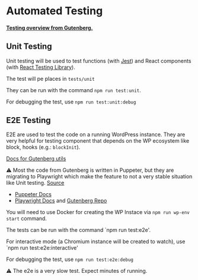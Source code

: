 # Automated Testing

#### [Testing overview from Gutenberg.](https://developer.wordpress.org/block-editor/contributors/code/testing-overview/)

## Unit Testing

Unit testing will be used to test functions (with [Jest](https://jestjs.io/docs/getting-started)) and React components (with [React Testing Library](https://testing-library.com/docs/react-testing-library/intro/)).

The test will pe places in `tests/unit`

They can be run with the command `npm run test:unit`.

For debugging the test, use `npm run test:unit:debug`

## E2E Testing

E2E are used to test the code on a running WordPress instance. They are very helpful for testing component that depends on the WP ecosystem like block, hooks (e.g.: `blockInit`).

[Docs for Gutenberg utils](https://developer.wordpress.org/block-editor/reference-guides/packages/packages-e2e-test-utils/)

:warning: Most the code from Gutenberg is written in Puppeter, but they are migrating to Playwright which make the feature to not a very stable situation like Unit testing. [Source](https://make.wordpress.org/core/2022/03/23/migrating-wordpress-e2e-tests-to-playwright/)

- [Puppeter Docs](https://pptr.dev) 
- [Playwright Docs](https://playwright.dev/docs/intro) and [Gutenberg Repo](https://github.com/WordPress/gutenberg/tree/trunk/test/e2e)

You will need to use Docker for creating the WP Instace via `npm run wp-env start` command.

The tests can be run with the command `npm run test:e2e'.

For interactive mode (a Chromium instance will be created to watch), use `npm run test:e2e:interactive'

For debugging the test, use `npm run test:e2e:debug`

:warning: The e2e is a very slow test. Expect minutes of running.



